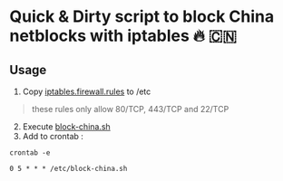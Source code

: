 # Quick & Dirty script to block China netblocks with iptables 🔥 🇨🇳

## Usage

1. Copy [iptables.firewall.rules](/etc/iptables.firewall.rules) to /etc

> these rules only allow 80/TCP, 443/TCP and 22/TCP

2. Execute [block-china.sh](block-china.sh) 
3. Add to crontab :

```crontab -e```
```
0 5 * * * /etc/block-china.sh
```

